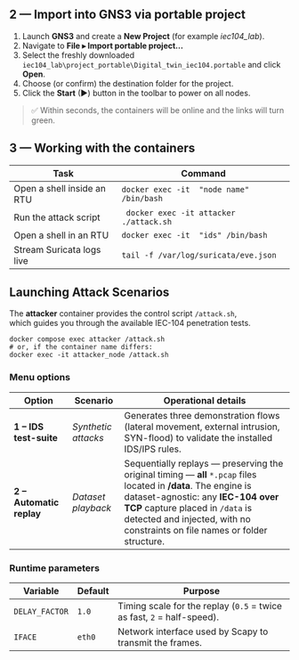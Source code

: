 ## 2 — Import into GNS3 via portable project

1. Launch **GNS3** and create a **New Project** (for example *iec104_lab*).  
2. Navigate to **File ▸ Import portable project…**  
3. Select the freshly downloaded `iec104_lab\project_portable\Digital_twin_iec104.portable` and click **Open**.  
4. Choose (or confirm) the destination folder for the project.  
5. Click the **Start** (►) button in the toolbar to power on all nodes.

> ✅ Within seconds, the containers will be online and the links will turn green.

## 3 — Working with the containers

| Task | Command |
|------|---------|
| Open a shell inside an RTU | `docker exec -it  "node name" /bin/bash` |
| Run the attack script      | ` docker exec -it attacker ./attack.sh`  |
| Open a shell in an RTU     | `docker exec -it  "ids" /bin/bash`       |
| Stream Suricata logs live  | `tail -f /var/log/suricata/eve.json`     |

## Launching Attack Scenarios

The **attacker** container provides the control script `/attack.sh`,  
which guides you through the available IEC-104 penetration tests.

    docker compose exec attacker /attack.sh
    # or, if the container name differs:
    docker exec -it attacker_node /attack.sh

### Menu options

| Option | Scenario            | Operational details |
|--------|---------------------|---------------------|
| **1 – IDS test-suite** | *Synthetic attacks* | Generates three demonstration flows (lateral movement, external intrusion, SYN-flood) to validate the installed IDS/IPS rules. |
| **2 – Automatic replay** | *Dataset playback* | Sequentially replays — preserving the original timing — **all** `*.pcap` files located in **/data**. The engine is dataset-agnostic: any **IEC-104 over TCP** capture placed in `/data` is detected and injected, with no constraints on file names or folder structure. |

### Runtime parameters

| Variable        | Default | Purpose |
|-----------------|---------|---------|
| `DELAY_FACTOR`  | `1.0`   | Timing scale for the replay (`0.5` = twice as fast, `2` = half-speed). |
| `IFACE`         | `eth0`  | Network interface used by Scapy to transmit the frames. |
